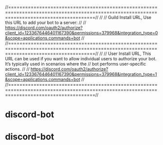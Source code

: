 //===========================================================================================================================================//
//
// Guild Install URL, Use this URL to add your bot to a server:
//
// https://discord.com/oauth2/authorize?client_id=1233676446401167390&permissions=379968&integration_type=0&scope=applications.commands+bot
//
//===========================================================================================================================================//
//
// User Install URL, This URL can be used if you want to allow individual users to authorize your bot. It’s typically used in scenarios where the
// bot performs user-specific actions.
//
// https://discord.com/oauth2/authorize?client_id=1233676446401167390&permissions=379968&integration_type=1&scope=applications.commands+bot
//
//===========================================================================================================================================//
# discord-bot
# discord-bot
